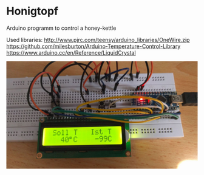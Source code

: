 # Honigtopf

Arduino programm to control a honey-kettle

Used libraries: 
http://www.pjrc.com/teensy/arduino_libraries/OneWire.zip  
https://github.com/milesburton/Arduino-Temperature-Control-Library  
https://www.arduino.cc/en/Reference/LiquidCrystal  

![alt tag](https://github.com/alex7786/Honigtopf/blob/master/FirstDemo.jpeg)
